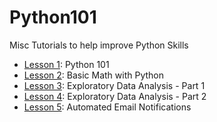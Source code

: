 # Python101


Misc Tutorials to help improve Python Skills

- [Lesson 1](https://github.com/papagorgio23/Python101/blob/master/Python_101.ipynb): Python 101
- [Lesson 2](https://github.com/papagorgio23/Python101/blob/master/Python_Math_101.ipynb): Basic Math with Python
- [Lesson 3](https://github.com/papagorgio23/Python101/blob/master/EDA1.ipynb): Exploratory Data Analysis - Part 1
- [Lesson 4](https://github.com/papagorgio23/Python101/blob/master/EDA2.ipynb): Exploratory Data Analysis - Part 2
- [Lesson 5](https://github.com/papagorgio23/Python101/blob/master/Email_Notification_Template_Update_to_GBQ_.ipynb): Automated Email Notifications
